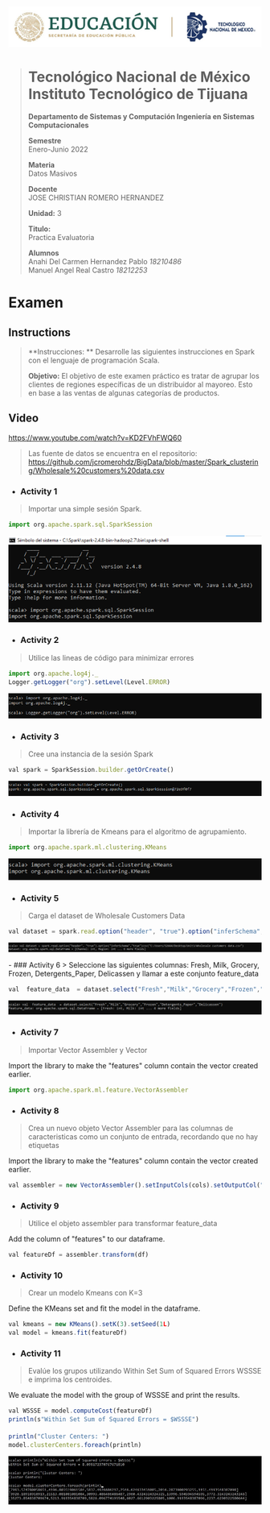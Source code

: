 <p align="center">
  <img src="/Images/Title.png" />
</p>

> # Tecnológico Nacional de México Instituto Tecnológico de Tijuana
>
>
> **Departamento de Sistemas y Computación Ingeniería en Sistemas Computacionales**
>
> **Semestre**<br>
> Enero-Junio 2022
>
> **Materia**<br>
> Datos Masivos
>
> **Docente**<br>
> JOSE CHRISTIAN ROMERO HERNANDEZ
>
> **Unidad:** 3
>
> **Titulo:**<br>
> Practica Evaluatoria
>
> **Alumnos**<br>
> Anahi Del Carmen Hernandez Pablo *18210486* <br>
> Manuel Angel Real Castro  *18212253*

# Examen 
## Instructions
> **Instrucciones: ** 
> Desarrolle las siguientes instrucciones en Spark con el lenguaje de programación Scala. 
> 
> **Objetivo:**
> El objetivo de este examen práctico es tratar de agrupar los clientes de regiones específicas de un distribuidor al mayoreo. Esto en 
> base a las ventas de algunas categorías de productos. 


## Video
https://www.youtube.com/watch?v=KD2FVhFWQ60
> Las fuente de datos se encuentra en el repositorio: 
> https://github.com/jcromerohdz/BigData/blob/master/Spark_clustering/Wholesale%20customers%20data.csv 

- ### Activity 1
> Importar una simple sesión Spark. 


```js
import org.apache.spark.sql.SparkSession
```
> <p align="center">
  <img src="/Images/EvaluatoryPractice/images01.png" />
</p>

- ### Activity 2
> Utilice las lineas de código para minimizar errores

```js
import org.apache.log4j._
Logger.getLogger("org").setLevel(Level.ERROR)
```
> <p align="center">
  <img src="/Images/EvaluatoryPractice/images02.png" />
</p>

- ### Activity 3
> Cree una instancia de la sesión Spark

```js
val spark = SparkSession.builder.getOrCreate()
```
> <p align="center">
  <img src="/Images/EvaluatoryPractice/images03.png" />
</p>


- ### Activity 4
> Importar la librería de Kmeans para el algoritmo de agrupamiento. 

```js
import org.apache.spark.ml.clustering.KMeans
```
> <p align="center">
  <img src="/Images/EvaluatoryPractice/images04.png" />
</p>

- ### Activity 5
> Carga el dataset de Wholesale Customers Data 

```js
val dataset = spark.read.option("header", "true").option("inferSchema","true")csv("C:/Users/52664/Desktop/Unit3/Wholesale customers data.csv")
```
> <p align="center">
  <img src="/Images/EvaluatoryPractice/images05.png" />
</p>
- ### Activity 6
> Seleccione las siguientes columnas: Fresh, Milk, Grocery, Frozen, Detergents_Paper,
Delicassen y llamar a este conjunto feature_data

```js
val  feature_data  = dataset.select("Fresh","Milk","Grocery","Frozen","Detergents_Paper","Delicassen")
```
> <p align="center">
  <img src="/Images/EvaluatoryPractice/images06.png" />
</p>

- ### Activity 7
 > Importar Vector Assembler y Vector 
 
Import the library to make the "features" column contain the vector created earlier. <br>

```js
import org.apache.spark.ml.feature.VectorAssembler
```

- ### Activity 8
 > Crea un nuevo objeto Vector Assembler para las columnas de caracteristicas como un conjunto de entrada, recordando que no hay etiquetas
 
Import the library to make the "features" column contain the vector created earlier. <br>

```js
val assembler = new VectorAssembler().setInputCols(cols).setOutputCol("features")
```

- ### Activity 9
 > Utilice el objeto assembler para transformar feature_data
 
Add the column of "features" to our dataframe. <br>

```js
val featureDf = assembler.transform(df)
```

- ### Activity 10
 > Crear un modelo Kmeans con K=3
 
Define the KMeans set and fit the model in the dataframe. <br>

```js
val kmeans = new KMeans().setK(3).setSeed(1L)
val model = kmeans.fit(featureDf)
```

- ### Activity 11
> Evalúe los grupos utilizando Within Set Sum of Squared Errors WSSSE e imprima los
centroides.

We evaluate the model with the group of WSSSE and print the results.

```js
val WSSSE = model.computeCost(featureDf)
println(s"Within Set Sum of Squared Errors = $WSSSE")

println("Cluster Centers: ")
model.clusterCenters.foreach(println)
```

<p>
  <img src="/Images/EvaluatoryPractice-U3/img1.JPG" />
</p>
